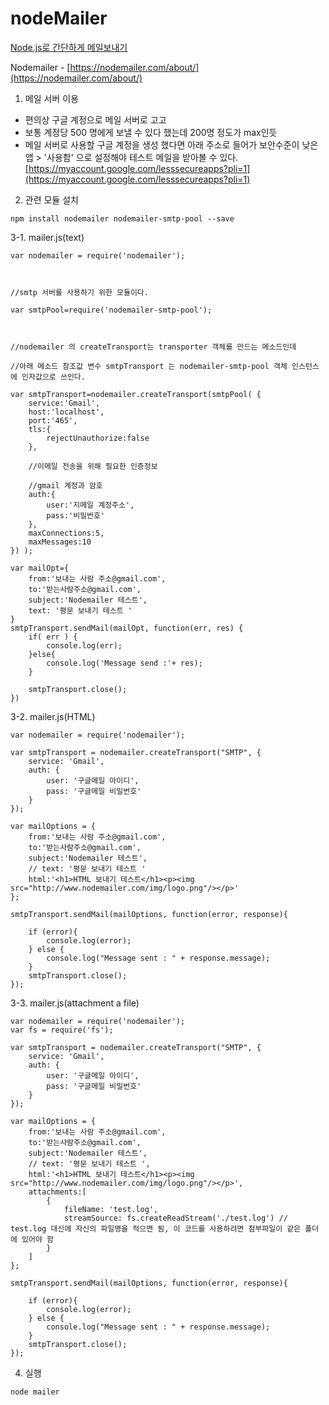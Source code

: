 # nodeMailer

[Node.js로 간단하게 메일보내기](https://uxicode.tistory.com/entry/Nodejs%EB%A1%9C-%EA%B0%84%EB%8B%A8%ED%95%98%EA%B2%8C-%EB%A9%94%EC%9D%BC%EB%B3%B4%EB%82%B4%EA%B8%B0-nodemailer)  

Nodemailer - [https://nodemailer.com/about/](https://nodemailer.com/about/)  

1. 메일 서버 이용  
- 편의상 구글 계정으로 메일 서버로 고고   
- 보통 계정당 500 명에게 보낼 수 있다 했는데 200명 정도가 max인듯  
- 메일 서버로 사용할 구글 계정을 생성 했다면 아래 주소로 들어가 보안수준이 낮은앱 > '사용함'  으로 설정해야 테스트 메일을 받아볼 수 있다.  
[https://myaccount.google.com/lesssecureapps?pli=1](https://myaccount.google.com/lesssecureapps?pli=1)   

2. 관련 모듈 설치  
```
npm install nodemailer nodemailer-smtp-pool --save
```

3-1. mailer.js(text)
```
var nodemailer = require('nodemailer');



//smtp 서버를 사용하기 위한 모듈이다.

var smtpPool=require('nodemailer-smtp-pool');



//nodemailer 의 createTransport는 transporter 객체를 만드는 메소드인데 

//아래 메소드 참조값 변수 smtpTransport 는 nodemailer-smtp-pool 객체 인스턴스에 인자값으로 쓰인다.

var smtpTransport=nodemailer.createTransport(smtpPool( {
    service:'Gmail',
    host:'localhost',
    port:'465',
    tls:{
        rejectUnauthorize:false
    },

    //이메일 전송을 위해 필요한 인증정보

    //gmail 계정과 암호 
    auth:{
        user:'지메일 계정주소',
        pass:'비밀번호'
    },
    maxConnections:5,
    maxMessages:10
}) );

var mailOpt={
    from:'보내는 사람 주소@gmail.com',
    to:'받는사람주소@gmail.com',
    subject:'Nodemailer 테스트',
    text: '평문 보내기 테스트 '
}
smtpTransport.sendMail(mailOpt, function(err, res) {
    if( err ) {
        console.log(err);
    }else{
        console.log('Message send :'+ res);
    }

    smtpTransport.close();
})
```

3-2. mailer.js(HTML)  
```
var nodemailer = require('nodemailer');

var smtpTransport = nodemailer.createTransport("SMTP", {
	service: 'Gmail',
	auth: {
		user: '구글메일 아이디',
		pass: '구글메일 비밀번호'
	}
});

var mailOptions = {
	from:'보내는 사람 주소@gmail.com',
	to:'받는사람주소@gmail.com',
	subject:'Nodemailer 테스트',
	// text: '평문 보내기 테스트 '
	html:'<h1>HTML 보내기 테스트</h1><p><img src="http://www.nodemailer.com/img/logo.png"/></p>'
};

smtpTransport.sendMail(mailOptions, function(error, response){

	if (error){
		console.log(error);
	} else {
		console.log("Message sent : " + response.message);
	}
	smtpTransport.close();
});
```

3-3. mailer.js(attachment a file)  
```
var nodemailer = require('nodemailer');
var fs = require('fs');

var smtpTransport = nodemailer.createTransport("SMTP", {
	service: 'Gmail',
	auth: {
		user: '구글메일 아이디',
		pass: '구글메일 비밀번호'
	}
});

var mailOptions = {
	from:'보내는 사람 주소@gmail.com',
	to:'받는사람주소@gmail.com',
	subject:'Nodemailer 테스트',
	// text: '평문 보내기 테스트 ',
	html:'<h1>HTML 보내기 테스트</h1><p><img src="http://www.nodemailer.com/img/logo.png"/></p>',
	attachments:[
		{
			fileName: 'test.log',
			streamSource: fs.createReadStream('./test.log') // test.log 대신에 자신의 파일명을 적으면 됨, 이 코드를 사용하려면 첨부파일이 같은 폴더에 있어야 함
		}
	]
};

smtpTransport.sendMail(mailOptions, function(error, response){

	if (error){
		console.log(error);
	} else {
		console.log("Message sent : " + response.message);
	}
	smtpTransport.close();
});
```

4. 실행  
```
node mailer
```

